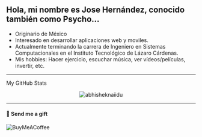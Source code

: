 ## Hola, mi nombre es **Jose Hernández**, conocido también como Psycho...
- Originario de México
- Interesado en desarrollar aplicaciones web y moviles.
- Actualmente terminando la carrera de Ingeniero en Sistemas Computacionales en el Instituto Tecnológico de Lázaro Cárdenas.
- Mis hobbies: Hacer ejercicio, escuchar música, ver vídeos/películas, invertir, etc.
---
My GitHub Stats
<p align="center"> <img src="https://github-readme-stats.vercel.app/api?username=J0S3HDZ&show_icons=true&theme=gotham" alt="abhisheknaiidu" />

---
#### 🎁 Send me a gift
![BuyMeACoffee](https://img.shields.io/badge/Buy%20Me%20a%20Coffee-ffdd00?style=for-the-badge&logo=buy-me-a-coffee&logoColor=black)


